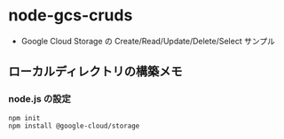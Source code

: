 # node-gcs-cruds

+ Google Cloud Storage の Create/Read/Update/Delete/Select サンプル

## ローカルディレクトリの構築メモ

### node.js の設定

```
npm init
npm install @google-cloud/storage
```
